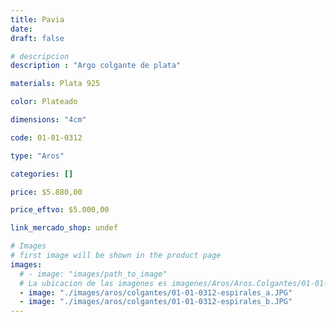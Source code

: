 ```yaml
---
title: Pavia
date: 
draft: false

# descripcion
description : "Argo colgante de plata"

materials: Plata 925

color: Plateado

dimensions: "4cm"

code: 01-01-0312

type: "Aros"

categories: []

price: $5.880,00

price_eftvo: $5.000,00

link_mercado_shop: undef

# Images
# first image will be shown in the product page
images:
  # - image: "images/path_to_image"
  # La ubicacion de las imagenes es imagenes/Aros/Aros.Colgantes/01-01-0312-pavia
  - image: "./images/aros/colgantes/01-01-0312-espirales_a.JPG"
  - image: "./images/aros/colgantes/01-01-0312-espirales_b.JPG"
---
```

